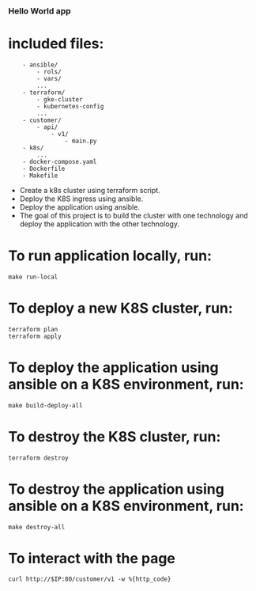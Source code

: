 ### Hello World app
# included files:
```
    - ansible/
        - rols/
        - vars/
        ...
    - terraform/
        - gke-cluster
        - kubernetes-config
        ...
    - customer/
        - api/
            - v1/
                - main.py
    - k8s/
        ...
    - docker-compose.yaml
    - Dockerfile
    - Makefile
```
- Create a k8s cluster using terraform script.
- Deploy the K8S ingress using ansible.
- Deploy the application using ansible.
- The goal of this project is to build the cluster with
    one technology and deploy the application with the other technology.
# To run application locally, run:
```
make run-local
```
# To deploy a new K8S cluster, run:
```
terraform plan
terraform apply
```
# To deploy the application using ansible on a K8S environment, run:
```
make build-deploy-all
```
# To destroy the K8S cluster, run:
```
terraform destroy
```
# To destroy the application using ansible on a K8S environment, run:
```
make destroy-all
```
# To interact with the page
```
curl http://$IP:80/customer/v1 -w %{http_code}
```

